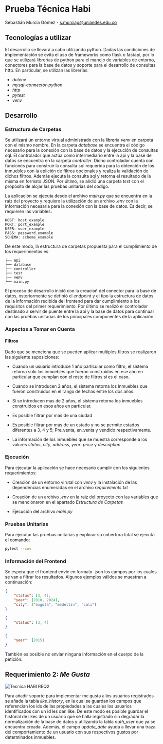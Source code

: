 # Prueba Técnica Habi
Sebastián Murcia Gómez - s.murciag@uniandes.edu.co

## Tecnologías a utilizar
El desarrollo se llevará a cabo utilizando python. Dadas las condiciones de implementación se evita el uso de frameworks como flask o fastapi, por lo que se utilizará librerías de python para el manejo de variables de entorno, conectores para la base de datos y soporte para el desarrollo de consultas http. En particular, se utilizan las librerías:
- *dotenv*
- *mysql-connector-python*
- *http*
- *pytest*
- *venv*

## Desarrollo
### Estructura de Carpetas
Se utilizará un entorno virtual administrado con la librería *venv* en carpeta con el mismo nombre. En la carpeta *database* se encuentra el código necesario para la conexión con la base de datos y la ejecución de consultas sql. El controlador que actúa como intermediario entre la api y la base de datos se encuentra en la carpeta *controller*. Dicho controlador cuenta con funciones para construir la consulta sql requerida para la obtención de los inmuebles con la aplición de filtros opcionales y realiza la validación de dichos filtros. Además ejecuta la consulta sql y retorna el resultado de la misma en formato JSON. Por último, se añdió una carpeta *test* con el propósito de alojar las pruebas unitarias del código.

La aplicación se ejecuta desde el archivo *main.py* que se encuentra en la raiz del proyecto y requiere la utilización de un archivo *.env* con la información necesaria para la conexión con la base de datos. Es decir, se requieren las variables:

```
HOST: host_example
PORT: port_example
USER: user_example
PASS: password_example
SCHEMA: schema_example
```

De este modo, la estructura de carpetas propuesta para el cumplimiento de los requerimientos es:

```
├── api
├── database
├── controller
├── test
|── venv
└── main.py
```

El proceso de desarrollo inició con la creacioń del conector para la base de datos, osteriormente se definió el endpoint y el tipo la estructura de datos de la información recibida del frontend  para dar cumplimiento a los requisitos del primer requerimiento. Por último se realizó el controlador destinado a servir de puente entre la api y la base de datos para continuar con las pruebas unitarias de los principales componentes de la aplicación.

### Aspectos a Tomar en Cuenta

#### Filtros
Dado que se menciona que se pueden aplicar multiples filtros se realizaron las siguiente suposiciones:

- Cuando un usuario introduce 1 año particular como filtro, el sistema retorna solo los inmuebles que fueron construidos en ese año en particular que cumplan con el resto de filtros si es el caso.

- Cuando se introducen 2 años, el sistema retorna los inmuebles que fueron construidos en el rango de fechas entre los dos años.

- Si se introducen mas de 2 años, el sistema retorna los inmuebles construidos en esos años en particular.

- Es posible filtrar por más de una ciudad

- Es posible filtrar por más de un estado y no se permite estados diferentes a 3, 4 y 5; Pre_venta, en_venta y vendido respectivamente.

- La información de los inmuebles que se muestra corresponde a los valores *status*, *city*, *address*, *year*, *price* y *description*.

### Ejecución
Para ejecutar la aplicación se hace necesario cumplir con los siguientes requerimientos:

- Creación de un entorno virutal con *venv* y la instalación de las dependencias enumeradas en el archivo *requirements.txt*

- Creación de un archivo *.env* en la raiz del proyecto con las variables que se mencionaron en el apartado *Estructura de Carpetas*

- Ejecución del archivo *main.py*

### Pruebas Unitarias
Para ejecutar las pruebas unitarias y explorar su cobertura total se ejecuta el comando:

```bash
pytest --cov
```

### Información del Frontend
Se espera que el frontend envíe en formato .json los campos por los cuales se van a filtrar los resultados. Algunos ejemplos válidos se muestran a continuación:

```json
{
    "status": [3, 4],
    "year": [2010, 2024],
    "city": ["bogota", "medellin", "cali"]
}
```
```json
{
    "status": [3, 4]
}
```

```json
{
    "year": [2015]
}
```

También es posible no enviar ninguna información en el cuerpo de la petición.

## Requerimiento 2: *Me Gusta*

![Tecnica HABI REQ2](https://github.com/user-attachments/assets/42f5e00a-848d-488a-8a56-85c0b9f35486)

Para añadir soporte para implementar me gusta a los usuarios registrados se añade la tabla *like_history*, en la cual se guardan los campos que referencian los ids de las propiedades a las cuales los usuarios identificados con un id les dan like. De este modo es posible guardar el historial de likes de un usuario que se halla registrado sin degradar la normalización de la base de datos y utilizando la tabla *auth_user* que ya se encuentra creada. Además, el campo *update_date* ayuda a llevar una traza del comportamiento de un usuario con sus respectivos gustos por determinados inmuebles.
